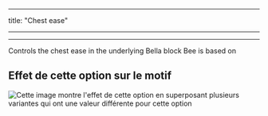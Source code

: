 - - -
title: "Chest ease"
- - -

***

Controls the chest ease in the underlying Bella block Bee is based on

## Effet de cette option sur le motif

![Cette image montre l'effet de cette option en superposant plusieurs variantes qui ont une valeur différente pour cette option](bee_chestease_sample.svg "Effet de cette option sur le motif")
